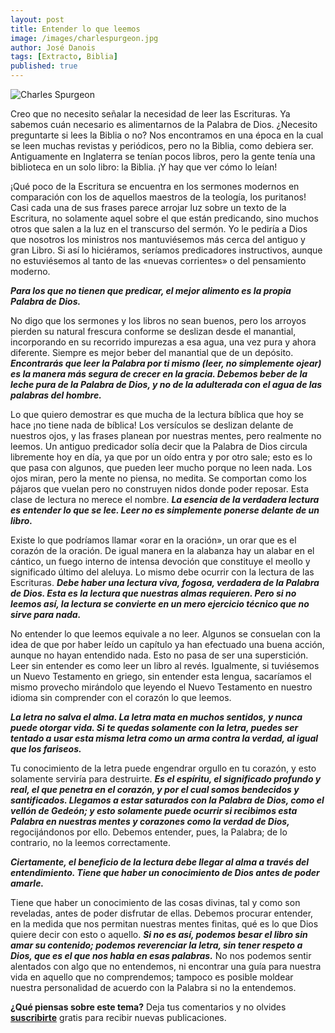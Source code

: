 ```yaml
---
layout: post
title: Entender lo que leemos
image: /images/charlespurgeon.jpg
author: José Danois
tags: [Extracto, Biblia] 
published: true
---
```


![Charles Spurgeon](/images/charlespurgeon.jpg)

Creo que no necesito señalar la necesidad de leer las Escrituras. Ya sabemos cuán necesario es alimentarnos de la Palabra de Dios. ¿Necesito preguntarte si lees la Biblia o no? Nos encontramos en una época en la cual se leen muchas revistas y periódicos, pero no la Biblia, como debiera ser. Antiguamente en Inglaterra se tenían pocos libros, pero la gente tenía una biblioteca en un solo libro: la Biblia. ¡Y hay que ver cómo lo leían!

¡Qué poco de la Escritura se encuentra en los sermones modernos en comparación con los de aquellos maestros de la teología, los puritanos! Casi cada una de sus frases parece arrojar luz sobre un texto de la Escritura, no solamente aquel sobre el que están predicando, sino muchos otros que salen a la luz en el transcurso del sermón. Yo le pediría a Dios que nosotros los ministros nos mantuviésemos más cerca del antiguo y gran Libro. Si así lo hiciéramos, seríamos predicadores instructivos, aunque no estuviésemos al tanto de las «nuevas corrientes» o del pensamiento moderno.

_**Para los que no tienen que predicar, el mejor alimento es la propia Palabra de Dios.**_

No digo que los sermones y los libros no sean buenos, pero los arroyos pierden su natural frescura conforme se deslizan desde el manantial, incorporando en su recorrido impurezas a esa agua, una vez pura y ahora diferente. Siempre es mejor beber del manantial que de un depósito. _**Encontrarás que leer la Palabra por ti mismo (leer, no simplemente ojear) es la manera más segura de crecer en la gracia. Debemos beber de la leche pura de la Palabra de Dios, y no de la adulterada con el agua de las palabras del hombre.**_

Lo que quiero demostrar es que mucha de la lectura bíblica que hoy se hace ¡no tiene nada de bíblica! Los versículos se deslizan delante de nuestros ojos, y las frases planean por nuestras mentes, pero realmente no leemos. Un antiguo predicador solía decir que la Palabra de Dios circula libremente hoy en día, ya que por un oído entra y por otro sale; esto es lo que pasa con algunos, que pueden leer mucho porque no leen nada. Los ojos miran, pero la mente no piensa, no medita. Se comportan como los pájaros que vuelan pero no construyen nidos donde poder reposar. Esta clase de lectura no merece el nombre. _**La esencia de la verdadera lectura es entender lo que se lee. Leer no es simplemente ponerse delante de un libro.**_

Existe lo que podríamos llamar «orar en la oración», un orar que es el corazón de la oración. De igual manera en la alabanza hay un alabar en el cántico, un fuego interno de intensa devoción que constituye el meollo y significado último del aleluya. Lo mismo debe ocurrir con la lectura de las Escrituras. _**Debe haber una lectura viva, fogosa, verdadera de la Palabra de Dios. Esta es la lectura que nuestras almas requieren. Pero si no leemos así, la lectura se convierte en un mero ejercicio técnico que no sirve para nada.**_

No entender lo que leemos equivale a no leer. Algunos se consuelan con la idea de que por haber leído un capítulo ya han efectuado una buena acción, aunque no hayan entendido nada. Esto no pasa de ser una superstición. Leer sin entender es como leer un libro al revés. Igualmente, si tuviésemos un Nuevo Testamento en griego, sin entender esta lengua, sacaríamos el mismo provecho mirándolo que leyendo el Nuevo Testamento en nuestro idioma sin comprender con el corazón lo que leemos.

_**La letra no salva el alma. La letra mata en muchos sentidos, y nunca puede otorgar vida. Si te quedas solamente con la letra, puedes ser tentado a usar esta misma letra como un arma contra la verdad, al igual que los fariseos.**_

Tu conocimiento de la letra puede engendrar orgullo en tu corazón, y esto solamente serviría para destruirte. _**Es el espíritu, el significado profundo y real, el que penetra en el corazón, y por el cual somos bendecidos y santificados. Llegamos a estar saturados con la Palabra de Dios, como el vellón de Gedeón; y esto solamente puede ocurrir si recibimos esta Palabra en nuestras mentes y corazones como la verdad de Dios,**_ regocijándonos por ello. Debemos entender, pues, la Palabra; de lo contrario, no la leemos correctamente.

_**Ciertamente, el beneficio de la lectura debe llegar al alma a través del entendimiento. Tiene que haber un conocimiento de Dios antes de poder amarle.**_

Tiene que haber un conocimiento de las cosas divinas, tal y como son reveladas, antes de poder disfrutar de ellas. Debemos procurar entender, en la medida que nos permitan nuestras mentes finitas, qué es lo que Dios quiere decir con esto o aquello. _**Si no es así, podemos besar el libro sin amar su contenido; podemos reverenciar la letra, sin tener respeto a Dios, que es el que nos habla en esas palabras.**_ No nos podemos sentir alentados con algo que no entendemos, ni encontrar una guía para nuestra vida en aquello que no comprendemos; tampoco es posible moldear nuestra personalidad de acuerdo con la Palabra si no la entendemos.

**¿Qué piensas sobre este tema?** Deja tus comentarios y no olvides **[suscribirte](https://www.feedio.co/@jdanois)** gratis para recibir nuevas publicaciones.



<!--stackedit_data:
eyJoaXN0b3J5IjpbLTE4NjE4MDAyMjddfQ==
-->
